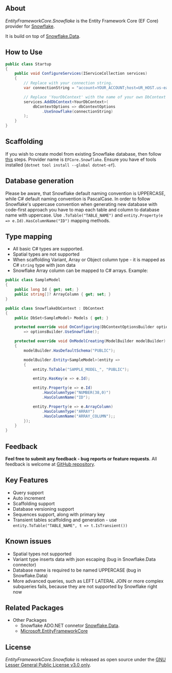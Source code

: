 ## About

_EntityFrameworkCore.Snowflake_ is the Entity Framework Core (EF Core) provider for [Snowflake](https://www.snowflake.com).

It is build on top of [Snowflake.Data](https://github.com/snowflakedb/snowflake-connector-net).

## How to Use

```csharp
public class Startup
{
    public void ConfigureServices(IServiceCollection services)
    {
        // Replace with your connection string.
        var connectionString = "account=YOUR_ACCOUNT;host=UR_HOST.us-east-1.snowflakecomputing.com;user=UR_USER;password=UR_PASSWORD;db=TESTDB;schema=PUBLIC;warehouse=UR_WAREHOUSE";

        // Replace 'YourDbContext' with the name of your own DbContext derived class.
        services.AddDbContext<YourDbContext>(
            dbContextOptions => dbContextOptions
                .UseSnowflake(connectionString)
        );
    }
}
```

## Scaffolding

If you wish to create model from existing Snowflake database, then follow [this](https://learn.microsoft.com/en-us/ef/core/cli/dotnet#dotnet-ef-dbcontext-scaffold) steps. Provider name is `EFCore.Snowflake`.  Ensure you have ef tools installed (`dotnet tool install --global dotnet-ef`).

## Database generation

Please be aware, that Snowflake default naming convention is UPPERCASE, while C# default naming convention is PascalCase. In order to follow Snowflake's uppercase convention when generating new database with code-first approach you have to map each table and column to database name with uppercase. Use `.ToTable("TABLE_NAME")` and `entity.Property(e => e.Id).HasColumnName("ID")` mapping methods.

## Type mapping

- All basic C# types are supported.
- Spatial types are not supported
- When scaffolding Variant, Array or Object column type - it is mapped as C# `string` type with json data
- Snowflake Array column can be mapped to C# arrays. Example:
```csharp
public class SampleModel
{
    public long Id { get; set; }
    public string[]? ArrayColumn { get; set; }
}

public class SnowflakeDbContext : DbContext
{
    public DbSet<SampleModel> Models { get; }

    protected override void OnConfiguring(DbContextOptionsBuilder optionsBuilder)
        => optionsBuilder.UseSnowflake();

    protected override void OnModelCreating(ModelBuilder modelBuilder)
    {
        modelBuilder.HasDefaultSchema("PUBLIC");

        modelBuilder.Entity<SampleModel>(entity =>
        {
            entity.ToTable("SAMPLE_MODEL_", "PUBLIC");

            entity.HasKey(e => e.Id);

            entity.Property(e => e.Id)
                .HasColumnType("NUMBER(38,0)")
                .HasColumnName("ID");

            entity.Property(e => e.ArrayColumn)
                .HasColumnType("ARRAY")
                .HasColumnName("ARRAY_COLUMN");;
        });
    }
}
```


## Feedback

**Feel free to submit any feedback - bug reports or feature requests**. All feedback is welcome at [GitHub repository](https://github.com/Sielnix/EFCore.Snowflake).


## Key Features

* Query support
* Auto increment
* Scaffolding support
* Database versioning support
* Sequences support, along with primary key
* Transient tables scaffolding and generation - use `entity.ToTable("TABLE_NAME", t => t.IsTransient())`

## Known issues

* Spatial types not supported
* Variant type inserts data with json escaping (bug in Snowflake.Data connector)
* Database name is required to be named UPPERCASE (bug in Snowflake.Data)
* More advanced queries, such as LEFT LATERAL JOIN or more complex subqueries fails, because they are not supported by Snowflake right now

## Related Packages

* Other Packages
  * Snowflake ADO.NET connetor [Snowflake.Data](https://github.com/snowflakedb/snowflake-connector-net).
  * [Microsoft.EntityFrameworkCore](https://www.nuget.org/packages/Microsoft.EntityFrameworkCore)

## License

_EntityFrameworkCore.Snowflake_ is released as open source under the [GNU Lesser General Public License v3.0 only](https://github.com/Sielnix/EFCore.Snowflake/blob/main/LICENSE).
